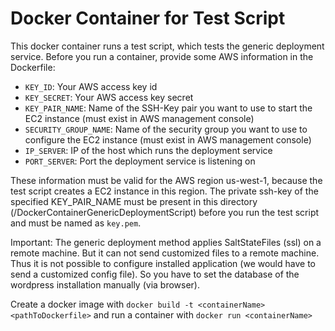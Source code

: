 # Docker Container for Test Script

This docker container runs a test script, which tests the generic deployment service. Before you run a container, provide some AWS information in the Dockerfile:
* ```KEY_ID```: Your AWS access key id
* ```KEY_SECRET```: Your AWS access key secret
* ```KEY_PAIR_NAME```: Name of the SSH-Key pair you want to use to start the EC2 instance (must exist in AWS management console)
* ```SECURITY_GROUP_NAME```: Name of the security group you want to use to configure the EC2 instance (must exist in AWS management console)
* ```IP_SERVER```: IP of the host which runs the deployment service
* ```PORT_SERVER```: Port the deployment service is listening on

These information must be valid for the AWS region us-west-1, because the test script creates a EC2 instance in this region.
The private ssh-key of the specified KEY_PAIR_NAME must be present in this directory (<repositoryRoot>/DockerContainerGenericDeploymentScript) before you run the test script and must be named as ```key.pem```.

Important: The generic deployment method applies SaltStateFiles (ssl) on a remote machine. But it can not send customized files to a remote machine. Thus it is not possible to configure installed application (we would have to send a customized config file). So you have to set the database of the wordpress installation manually (via browser).

Create a docker image with ```docker build -t <containerName> <pathToDockerfile>``` and run a container with ```docker run <containerName>```
